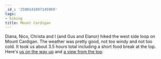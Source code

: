 ```yaml
---
_id_: '2500141097145969'
tags:
- hiking
title: Mount Cardigan
---
```


Diana, Nico, Christa and I (and Gus and Elanor) hiked the west side loop on Mount Cardigan. The weather was pretty good, not too windy and not too cold. It took us about 3.5 hours total including a short food break at the top. Here's [us on the way up](http://i.grin.io/mount_cardigan.jpg) and [a view from the top](http://i.grin.io/mount_cardigan_top.jpg).
